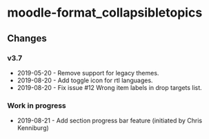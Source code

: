 moodle-format_collapsibletopics
============================

Changes
-------

### v3.7

* 2019-05-20 - Remove support for legacy themes.
* 2019-08-20 - Add toggle icon for rtl languages.
* 2019-08-20 - Fix issue #12 Wrong item labels in drop targets list.

### Work in progress
* 2019-08-21 - Add section progress bar feature (initiated by Chris Kenniburg)
